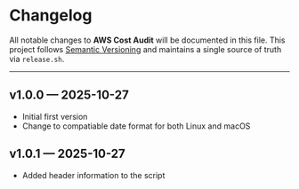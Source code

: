 # Changelog

All notable changes to **AWS Cost Audit** will be documented in this file.
This project follows [Semantic Versioning](https://semver.org/) and maintains
a single source of truth via `release.sh`.

---

## v1.0.0 — 2025-10-27
- Initial first version
- Change to compatiable date format for both Linux and macOS

## v1.0.1 — 2025-10-27
- Added header information to the script
